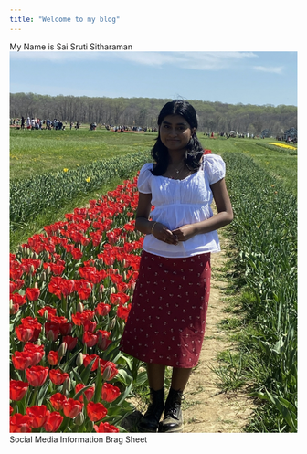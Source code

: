 ```yaml
---
title: "Welcome to my blog"
---
```


My Name is Sai Sruti Sitharaman
<img src="sruti.jpg">
Social Media Information 
Brag Sheet 
